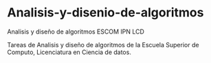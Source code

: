 # Analisis-y-disenio-de-algoritmos
Analisis y diseño de algoritmos ESCOM IPN LCD

Tareas de Analisis y diseño de algoritmos de la Escuela Superior de Computo, Licenciatura en Ciencia de datos.
